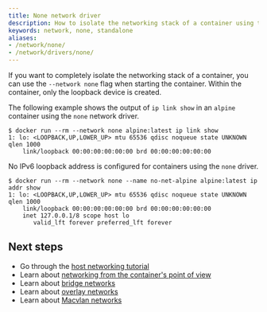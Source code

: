 ```yaml
---
title: None network driver
description: How to isolate the networking stack of a container using the none driver
keywords: network, none, standalone
aliases:
- /network/none/
- /network/drivers/none/
---
```


If you want to completely isolate the networking stack of a container, you can
use the `--network none` flag when starting the container. Within the container,
only the loopback device is created.

The following example shows the output of `ip link show` in an `alpine`
container using the `none` network driver.

```console
$ docker run --rm --network none alpine:latest ip link show
1: lo: <LOOPBACK,UP,LOWER_UP> mtu 65536 qdisc noqueue state UNKNOWN qlen 1000
    link/loopback 00:00:00:00:00:00 brd 00:00:00:00:00:00
```

No IPv6 loopback address is configured for containers using the `none` driver.

```console
$ docker run --rm --network none --name no-net-alpine alpine:latest ip addr show
1: lo: <LOOPBACK,UP,LOWER_UP> mtu 65536 qdisc noqueue state UNKNOWN qlen 1000
    link/loopback 00:00:00:00:00:00 brd 00:00:00:00:00:00
    inet 127.0.0.1/8 scope host lo
       valid_lft forever preferred_lft forever
```

## Next steps

- Go through the [host networking tutorial](/engine/network/tutorials/host.md)
- Learn about [networking from the container's point of view](../_index.md)
- Learn about [bridge networks](bridge.md)
- Learn about [overlay networks](overlay.md)
- Learn about [Macvlan networks](macvlan.md)
